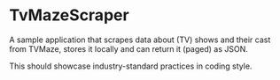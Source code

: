 # TvMazeScraper

A sample application that scrapes data about (TV) shows and their cast from TVMaze, stores it locally and can return it (paged) as JSON.

This should showcase industry-standard practices in coding style.
